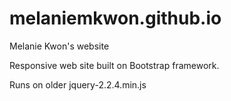 # melaniemkwon.github.io
Melanie Kwon's website

Responsive web site built on Bootstrap framework.

Runs on older jquery-2.2.4.min.js
